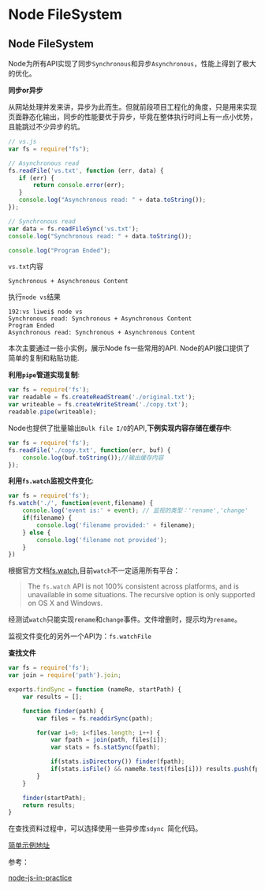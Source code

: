 # Node FileSystem

## Node FileSystem

Node为所有API实现了同步`Synchronous`和异步`Asynchronous`，性能上得到了极大的优化。

**同步or异步**

从网站处理并发来讲，异步为此而生。但就前段项目工程化的角度，只是用来实现页面静态化输出，同步的性能要优于异步，毕竟在整体执行时间上有一点小优势，且能跳过不少异步的坑。

```javascript
// vs.js
var fs = require("fs");

// Asynchronous read
fs.readFile('vs.txt', function (err, data) {
   if (err) {
       return console.error(err);
   }
   console.log("Asynchronous read: " + data.toString());
});

// Synchronous read
var data = fs.readFileSync('vs.txt');
console.log("Synchronous read: " + data.toString());

console.log("Program Ended");
```

`vs.txt`内容

```
Synchronous + Asynchronous Content
```

执行`node vs`结果

```
192:vs liwei$ node vs
Synchronous read: Synchronous + Asynchronous Content
Program Ended
Asynchronous read: Synchronous + Asynchronous Content
```



本次主要通过一些小实例，展示Node fs一些常用的API.
Node的API接口提供了简单的复制和粘贴功能.



**利用`pipe`管道实现复制**:

```javascript
var fs = require('fs');
var readable = fs.createReadStream('./original.txt');
var writeable = fs.createWriteStream('./copy.txt');
readable.pipe(writeable);
```

Node也提供了批量输出`Bulk file I/O`的API,**下例实现内容存储在缓存中**:

```javascript
var fs = require('fs');
fs.readFile('./copy.txt', function(err, buf) {
	console.log(buf.toString());//输出缓存内容
});
```



**利用`fs.watch`监视文件变化**:

```javascript
var fs = require('fs');
fs.watch('./', function(event,filename) {
	console.log('event is:' + event); // 监视的类型：'rename','change' 
	if(filename) {
		console.log('filename provided:' + filename);
	} else {
		console.log('filename not provided');
	}
})
```

根据官方文档[fs.watch](https://nodejs.org/docs/latest/api/fs.html#fs_fs_watch_filename_options_listener),目前`watch`不一定适用所有平台：

> The `fs.watch` API is not 100% consistent across platforms, and is unavailable in some situations. The recursive option is only supported on OS X and Windows.

经测试`watch`只能实现`rename`和`change`事件。文件增删时，提示均为`rename`。

监视文件变化的另外一个API为：`fs.watchFile`



**查找文件**

```javascript
var fs = require('fs');
var join = require('path').join;

exports.findSync = function (nameRe, startPath) {
	var results = [];

	function finder(path) {
		var files = fs.readdirSync(path);

		for(var i=0; i<files.length; i++) {
			var fpath = join(path, files[i]);
			var stats = fs.statSync(fpath);

			if(stats.isDirectory()) finder(fpath);
			if(stats.isFile() && nameRe.test(files[i])) results.push(fpath);
		}
	}

	finder(startPath);
	return results;
}
```

在查找资料过程中，可以选择使用一些异步库`sdync `简化代码。

[简单示例地址](https://github.com/onvno/node-module)


参考：

[node-js-in-practice](https://www.amazon.com/Node-js-Practice-Alex-R-Young/dp/1617290939/ref=sr_1_1?ie=UTF8&qid=1468752014&sr=8-1&keywords=node+js+in+practice)
